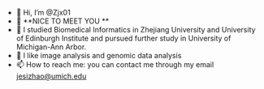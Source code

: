 - 👋 Hi, I’m @Zjx01
- 👀 **NICE TO MEET YOU ** 
- 🌱 I studied Biomedical Informatics in Zhejiang University and University of Edinburgh Institute and pursued further study in University of Michigan-Ann Arbor.
- 💞️ I like image analysis and genomic data analysis
- 📫 How to reach me: you can contact me through my email jesizhao@umich.edu



<!---
Zjx01/Zjx01 is a ✨ special ✨ repository because its `README.md` (this file) appears on your GitHub profile.
You can click the Preview link to take a look at your changes.
--->
